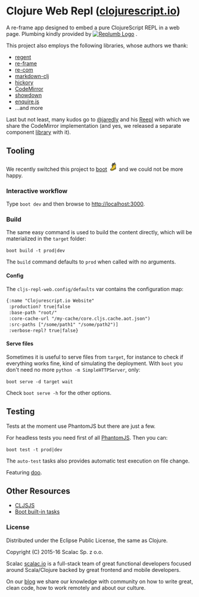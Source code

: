 # Clojure Web Repl ([clojurescript.io](http://www.clojurescript.io))


A re-frame app designed to embed a pure ClojureScript REPL in a web
page.
Plumbing kindly provided by
<a href="https://github.com/ScalaConsultants/replumb">
 <img width="103px" height="24px" border="0" src="https://raw.githubusercontent.com/ScalaConsultants/replumb/master/images/replumb_logo_bg.jpg" alt="Replumb Logo"/></a>
.

This project also employs the following libraries, whose authors we thank:

* [regent](https://github.com/reagent-project/reagent)
* [re-frame](https://github.com/Day8/re-frame)
* [re-com](https://github.com/Day8/re-com)
* [markdown-clj](https://github.com/yogthos/markdown-clj)
* [hickory](https://github.com/davidsantiago/hickory)
* [CodeMirror](https://github.com/codemirror/CodeMirror)
* [showdown](https://github.com/showdownjs/showdown)
* [enquire.js](https://github.com/WickyNilliams/enquire.js)
* ...and more

Last but not least, many kudos go to [@jaredly](https://github.com/jaredly) and
his [Reepl](https://github.com/jaredly/reepl) with which we share the
CodeMirror implementation (and yes, we released a separate component
[library](https://github.com/Lambda-X/re-console) with it).

## Tooling

We recently switched this project to [boot](http://boot-clj.com/)
<img width="24px" height="24px" src="https://github.com/boot-clj/boot-clj.github.io/blob/master/assets/images/logos/boot-logo-3.png" alt="Boot Logo"/>
and we could not be more happy.

### Interactive workflow

Type `boot dev` and then browse to [http://localhost:3000](http://localhost:3000).

### Build

The same easy command is used to build the content directly, which will be
materialized in the `target` folder:

`boot build -t prod|dev`

The `build` command defaults to `prod` when called with no arguments.

#### Config

The `cljs-repl-web.config/defaults` var contains the configuration map:

```
{:name "Clojurescript.io Website"
 :production? true|false
 :base-path "root/"
 :core-cache-url "/my-cache/core.cljs.cache.aot.json")
 :src-paths ["/some/path1" "/some/path2")]
 :verbose-repl? true|false}
```

#### Serve files

Sometimes it is useful to serve files from `target`, for instance to check if
everything works fine, kind of simulating the deployment. With `boot` you don't
need no more `python -m SimpleHTTPServer`, only:

`boot serve -d target wait`

Check `boot serve -h` for the other options.

## Testing

Tests at the moment use PhantomJS but there are just a few.

For headless tests you need first of all
[PhantomJS](https://github.com/ariya/phantomjs/). Then you can:

`boot test -t prod|dev`

The `auto-test` tasks also provides automatic test execution on file change.

Featuring [doo](https://github.com/bensu/doo).

## Other Resources

 * [CLJSJS](https://github.com/cljsjs/packages)
 * [Boot built-in tasks](https://github.com/boot-clj/boot/wiki/Built-in-Tasks)

### License

Distributed under the Eclipse Public License, the same as Clojure.

Copyright (C) 2015-16 Scalac Sp. z o.o.

Scalac [scalac.io](http://scalac.io/?utm_source=scalac_github&utm_campaign=scalac1&utm_medium=web) is a full-stack team of great functional developers focused around Scala/Clojure backed by great frontend and mobile developers.

On our [blog](http://blog.scalac.io/?utm_source=scalac_github&utm_campaign=scalac1&utm_medium=web) we share our knowledge with community on how to write great, clean code, how to work remotely and about our culture.
